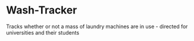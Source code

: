 # Wash-Tracker
Tracks whether or not a mass of laundry machines are in use - directed for universities and their students
